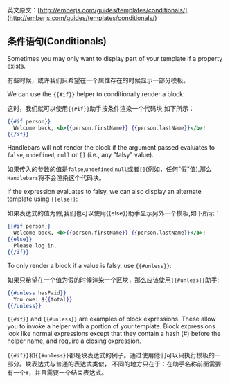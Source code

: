 英文原文：[http://emberjs.com/guides/templates/conditionals/](http://emberjs.com/guides/templates/conditionals/)


## 条件语句(Conditionals)

Sometimes you may only want to display part of your template if a property
exists.

有些时候，或许我们只希望在一个属性存在的时候显示一部分模板。

We can use the `{{#if}}` helper to conditionally render a block:

这时，我们就可以使用`{{#if}}`助手按条件渲染一个代码块,如下所示：

```handlebars
{{#if person}}
  Welcome back, <b>{{person.firstName}} {{person.lastName}}</b>!
{{/if}}
```

Handlebars will not render the block if the argument passed evaluates to
`false`, `undefined`, `null` or `[]` (i.e., any "falsy" value).

如果传入的参数的值是`false`,`undefined`,`null`或者`[]`(例如，任何"假"值),那么`Handlebars`将不会渲染这个代码块。

If the expression evaluates to falsy, we can also display an alternate template
using `{{else}}`:

如果表达式的值为假,我们也可以使用{{else}}助手显示另外一个模板,如下所示：

```handlebars
{{#if person}}
  Welcome back, <b>{{person.firstName}} {{person.lastName}}</b>!
{{else}}
  Please log in.
{{/if}}
```

To only render a block if a value is falsy, use `{{#unless}}`:

如果只希望在一个值为假的时候渲染一个区块，那么应该使用`{{#unless}}`助手:

```handlebars
{{#unless hasPaid}}
  You owe: ${{total}}
{{/unless}}
```

`{{#if}}` and `{{#unless}}` are examples of block expressions. These allow you
to invoke a helper with a portion of your template. Block expressions look like
normal expressions except that they contain a hash (#) before the helper name,
and require a closing expression.

`{{#if}}`和`{{#unless}}`都是块表达式的例子。通过使用他们可以只执行模板的一部分。块表达式与普通的表达式类似，
不同的地方只在于：在助手名称前面需要有一个`#`，并且需要一个结束表达式。
